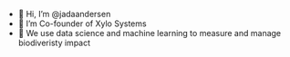 - 👋 Hi, I’m @jadaandersen
- 👀 I’m Co-founder of Xylo Systems
- 🌿 We use data science and machine learning to measure and manage biodiveristy impact

<!---
jadaandersen/jadaandersen is a ✨ special ✨ repository because its `README.md` (this file) appears on your GitHub profile.
You can click the Preview link to take a look at your changes.
--->

